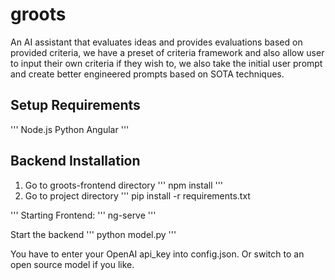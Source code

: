 # groots
An AI assistant that evaluates ideas and provides evaluations based on provided criteria, we have a preset of criteria framework and also allow user to input their own criteria if they wish to, we also take the initial user prompt and create better engineered prompts based on SOTA techniques.

## Setup Requirements
'''
Node.js
Python
Angular
'''

## Backend Installation
1. Go to groots-frontend directory
'''
npm install
'''
2. Go to project directory
'''
pip install -r requirements.txt

'''
Starting Frontend:
'''
ng-serve
'''

Start the backend
'''
python model.py
'''

You have to enter your OpenAI api_key into config.json. Or switch to an open source model if you like.
